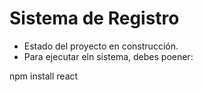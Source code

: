<h1> Sistema de Registro</h1>

- Estado del proyecto en construcción.
- Para ejecutar eln sistema, debes poener:

npm install react
